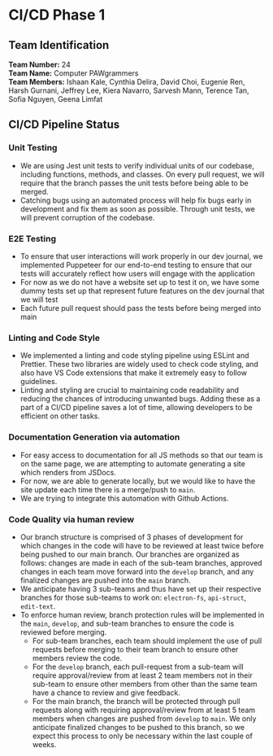# CI/CD Phase 1

## Team Identification

**Team Number:** 24
<br>
**Team Name:** Computer PAWgrammers
<br>
**Team Members:**
Ishaan Kale,
Cynthia Delira,
David Choi,
Eugenie Ren,
Harsh Gurnani,
Jeffrey Lee,
Kiera Navarro,
Sarvesh Mann,
Terence Tan,
Sofia Nguyen,
Geena Limfat

## CI/CD Pipeline Status

### Unit Testing

- We are using Jest unit tests to verify individual units of our codebase, including functions, methods, and classes. On every pull request, we will require that the branch passes the unit tests before being able to be merged.
- Catching bugs using an automated process will help fix bugs early in development and fix them as soon as possible. Through unit tests, we will prevent corruption of the codebase.

### E2E Testing

- To ensure that user interactions will work properly in our dev journal, we implemented Puppeteer for our end-to-end testing to ensure that our tests will accurately reflect how users will engage with the application
- For now as we do not have a website set up to test it on, we have some dummy tests set up that represent future features on the dev journal that we will test
- Each future pull request should pass the tests before being merged into main

### Linting and Code Style

- We implemented a linting and code styling pipeline using ESLint and Prettier. These two libraries are widely used to check code styling, and also have VS Code extensions that make it extremely easy to follow guidelines.
- Linting and styling are crucial to maintaining code readability and reducing the chances of introducing unwanted bugs. Adding these as a part of a CI/CD pipeline saves a lot of time, allowing developers to be efficient on other tasks.

### Documentation Generation via automation

- For easy access to documentation for all JS methods so that our team is on the same page, we are attempting to automate generating a site which renders from JSDocs.
- For now, we are able to generate locally, but we would like to have the site update each time there is a merge/push to `main`.
- We are trying to integrate this automation with Github Actions.

### Code Quality via human review

- Our branch structure is comprised of 3 phases of development for which changes in the code will have to be reviewed at least twice before being pushed to our main branch. Our branches are organized as follows: changes are made in each of the sub-team branches, approved changes in each team move forward into the `develop` branch, and any finalized changes are pushed into the `main` branch.
- We anticipate having 3 sub-teams and thus have set up their respective branches for those sub-teams to work on: `electron-fs`, `api-struct`, `edit-text`.
- To enforce human review, branch protection rules will be implemented in the `main`, `develop`, and sub-team branches to ensure the code is reviewed before merging.
  - For sub-team branches, each team should implement the use of pull requests before merging to their team branch to ensure other members review the code.
  - For the `develop` branch, each pull-request from a sub-team will require approval/review from at least 2 team members not in their sub-team to ensure other members from other than the same team have a chance to review and give feedback.
  - For the main branch, the branch will be protected through pull requests along with requiring approval/review from at least 5 team members when changes are pushed from `develop` to `main`. We only anticipate finalized changes to be pushed to this branch, so we expect this process to only be necessary within the last couple of weeks.
